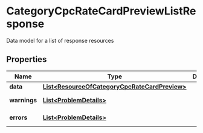 

# CategoryCpcRateCardPreviewListResponse

Data model for a list of response resources

## Properties

Name | Type | Description | Notes
------------ | ------------- | ------------- | -------------
**data** | [**List&lt;ResourceOfCategoryCpcRateCardPreview&gt;**](ResourceOfCategoryCpcRateCardPreview.md) |  |  [optional]
**warnings** | [**List&lt;ProblemDetails&gt;**](ProblemDetails.md) |  |  [optional] [readonly]
**errors** | [**List&lt;ProblemDetails&gt;**](ProblemDetails.md) |  |  [optional] [readonly]



